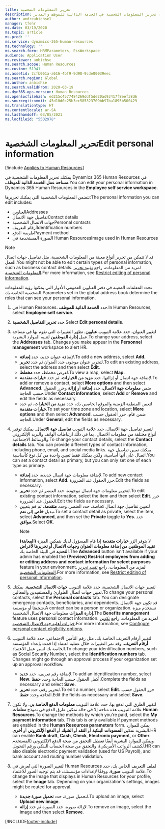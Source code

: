 ```yaml
---
title: تحرير المعلومات الشخصية
description: توضح هذه المقالة كيفية تحرير المعلومات الشخصية في الخدمة الذاتية للموظف والمدير.
author: andreabichsel
manager: tfehr
ms.date: 03/19/2020
ms.topic: article
ms.prod: ''
ms.service: dynamics-365-human-resources
ms.technology: ''
ms.search.form: HRMParameters, EssWorkspace
audience: Application User
ms.reviewer: anbichse
ms.search.scope: Human Resources
ms.custom: 51941
ms.assetid: 2cfb061a-a616-4bf9-9d98-9cde00039eec
ms.search.region: Global
ms.author: anbichse
ms.search.validFrom: 2020-03-19
ms.dyn365.ops.version: Human Resources
ms.openlocfilehash: ed215c4577484269ddf5de20ad93417f8eef38d6
ms.sourcegitcommit: 45d10d0c25b3ec585323709bb97ba1895b500429
ms.translationtype: HT
ms.contentlocale: ar-SA
ms.lasthandoff: 03/05/2021
ms.locfileid: "5502978"
---
```

# <a name="edit-personal-information"></a><span data-ttu-id="ba0cf-103">تحرير المعلومات الشخصية</span><span class="sxs-lookup"><span data-stu-id="ba0cf-103">Edit personal information</span></span>

[!include [Applies to Human Resources](../includes/applies-to-hr.md)]

<span data-ttu-id="ba0cf-104">يمكنك تحرير المعلومات الشخصية في Dynamics 365 Human Resources في **مساحة عمل الخدمة الذاتية للموظف**.</span><span class="sxs-lookup"><span data-stu-id="ba0cf-104">You can edit your personal information in Dynamics 365 Human Resources in the **Employee self service workspace**.</span></span>

<span data-ttu-id="ba0cf-105">تتضمن المعلومات الشخصية التي يمكنك تحريرها:</span><span class="sxs-lookup"><span data-stu-id="ba0cf-105">The personal information you can edit includes:</span></span>

- <span data-ttu-id="ba0cf-106">العناوين</span><span class="sxs-lookup"><span data-stu-id="ba0cf-106">Addresses</span></span>
- <span data-ttu-id="ba0cf-107">تفاصيل جهة الاتصال</span><span class="sxs-lookup"><span data-stu-id="ba0cf-107">Contact details</span></span>
- <span data-ttu-id="ba0cf-108">جهات الاتصال الشخصية</span><span class="sxs-lookup"><span data-stu-id="ba0cf-108">Personal contacts</span></span>
- <span data-ttu-id="ba0cf-109">أرقام التعريف</span><span class="sxs-lookup"><span data-stu-id="ba0cf-109">Identification numbers</span></span>
- <span data-ttu-id="ba0cf-110">طريقة الدفع</span><span class="sxs-lookup"><span data-stu-id="ba0cf-110">Payment method</span></span>
- <span data-ttu-id="ba0cf-111">الصورة المستخدمة في Human Resources</span><span class="sxs-lookup"><span data-stu-id="ba0cf-111">Image used in Human Resources</span></span>

>[!NOTE]
><span data-ttu-id="ba0cf-112">قد لا تتمكن من تحرير أنواع معينة من المعلومات الشخصية، مثل تفاصيل جهات اتصال العمل.</span><span class="sxs-lookup"><span data-stu-id="ba0cf-112">You might not be able to edit certain types of personal information, such as business contact details.</span></span> <span data-ttu-id="ba0cf-113">لمزيد من المعلومات، راجع [تقييد تحرير المعلومات الشخصية](hr-employee-self-service-restrict-editing.md).</span><span class="sxs-lookup"><span data-stu-id="ba0cf-113">For more information, see [Restrict editing of personal information](hr-employee-self-service-restrict-editing.md).</span></span>

<span data-ttu-id="ba0cf-114">تحدد المعلمات المعينة في دفتر العناوين العمومي الأدوار التي يمكنها رؤية المعلومات الشخصية الخاصة بك.</span><span class="sxs-lookup"><span data-stu-id="ba0cf-114">Parameters set in the global address book determine the roles that can see your personal information.</span></span>

1. <span data-ttu-id="ba0cf-115">في Human Resources، حدد **الخدمة الذاتية للموظف**.</span><span class="sxs-lookup"><span data-stu-id="ba0cf-115">In Human Resources, select **Employee self service**.</span></span>

2. <span data-ttu-id="ba0cf-116">حدد **تحرير التفاصيل الشخصية**.</span><span class="sxs-lookup"><span data-stu-id="ba0cf-116">Select **Edit personal details**.</span></span>

3. <span data-ttu-id="ba0cf-117">لتغيير العنوان، حدد علامة التبويب **عناوين**. تظهر التغييرات التي تقوم بها في مساحة عمل **إدارة الموظفين** لتنبيه الموارد البشرية.</span><span class="sxs-lookup"><span data-stu-id="ba0cf-117">To change your address, select the **Addresses** tab. Changes you make appear in the **Personnel management** workspace to alert HR.</span></span>

    - <span data-ttu-id="ba0cf-118">لإضافة عنوان جديد، حدد **إضافة**.</span><span class="sxs-lookup"><span data-stu-id="ba0cf-118">To add a new address, select **Add**.</span></span>
    - <span data-ttu-id="ba0cf-119">لتحرير عنوان موجود، حدد العنوان ثم حدد **تحرير**.</span><span class="sxs-lookup"><span data-stu-id="ba0cf-119">To edit an existing address, select the address and then select **Edit**.</span></span>
    - <span data-ttu-id="ba0cf-120">لعرض مخطط، حدد **مخطط**.</span><span class="sxs-lookup"><span data-stu-id="ba0cf-120">To view a map, select **Map**.</span></span>
    - <span data-ttu-id="ba0cf-121">لإضافة جهة اتصال أو إزالتها، حدد **مزيد من الخيارات**، ثم حدد **خيارات متقدمة**.</span><span class="sxs-lookup"><span data-stu-id="ba0cf-121">To add or remove a contact, select **More options** and then select **Advanced**.</span></span> <span data-ttu-id="ba0cf-122">ضمن **معلومات جهة الاتصال**، حدد **إضافة** أو **إزالة** وحرر الحقول حسب الحاجة.</span><span class="sxs-lookup"><span data-stu-id="ba0cf-122">Under **Contact information**, select **Add** or **Remove** and edit the fields as necessary.</span></span>
    - <span data-ttu-id="ba0cf-123">لتعيين المنطقة الزمنية والموقع الخاصين بك، حدد **مزيد من الخيارات**، ثم حدد **خيارات متقدمة**.</span><span class="sxs-lookup"><span data-stu-id="ba0cf-123">To set your time zone and location, select **More options** and then select **Advanced**.</span></span> <span data-ttu-id="ba0cf-124">ضمن **عام**، حرر الحقول حسب الحاجة.</span><span class="sxs-lookup"><span data-stu-id="ba0cf-124">Under **General**, edit the fields as necessary.</span></span>

4. <span data-ttu-id="ba0cf-125">لتغيير تفاصيل جهة الاتصال، حدد علامة التبويب **تفاصيل جهة الاتصال**. يمكنك توفير أنواع مختلفة من معلومات الاتصال، بما في ذلك ارتباطات الهاتف والبريد الإلكتروني والوسائط الاجتماعية.</span><span class="sxs-lookup"><span data-stu-id="ba0cf-125">To change your contact details, select the **Contact details** tab. You can provide different types of contact information, including phone, email, and social media links.</span></span> <span data-ttu-id="ba0cf-126">يمكنك تعيين تفاصيل جهة اتصال على أنها أساسية، ولكن يمكنك فقط تعيين واحدة من كل نوع كأساسية.</span><span class="sxs-lookup"><span data-stu-id="ba0cf-126">You can set a contact detail as primary, but you can only set one of each type as primary.</span></span>

    - <span data-ttu-id="ba0cf-127">لإضافة معلومات جهة اتصال جديدة، حدد **إضافة**.</span><span class="sxs-lookup"><span data-stu-id="ba0cf-127">To add new contact information, select **Add**.</span></span> <span data-ttu-id="ba0cf-128">حرر الحقول عند الضرورة.</span><span class="sxs-lookup"><span data-stu-id="ba0cf-128">Edit the fields as necessary.</span></span>
    - <span data-ttu-id="ba0cf-129">لتحرير معلومات جهة اتصال موجودة، حدد العنصر ثم حدد **تحرير**.</span><span class="sxs-lookup"><span data-stu-id="ba0cf-129">To edit existing contact information, select the item and then select **Edit**.</span></span> <span data-ttu-id="ba0cf-130">حرر الحقول عند الضرورة.</span><span class="sxs-lookup"><span data-stu-id="ba0cf-130">Edit the fields as necessary.</span></span>
    - <span data-ttu-id="ba0cf-131">لتعيين تفاصيل جهة اتصال كخاصة، حدد العنصر، وحدد **متقدمة**، ثم قم بتعيين تبديل **خاص** إلى **نعم**.</span><span class="sxs-lookup"><span data-stu-id="ba0cf-131">To set a contact detail as private, select the item, select **Advanced**, and then set the **Private** toggle to **Yes**.</span></span> <span data-ttu-id="ba0cf-132">حدد **موافق**.</span><span class="sxs-lookup"><span data-stu-id="ba0cf-132">Select **OK**.</span></span>
      >[!NOTE]
      ><span data-ttu-id="ba0cf-133">لا يتوفر الزر **خيارات متقدمة** إذا قام المسؤول لديك بتمكين الميزة **(المعاينة) تقييد الموظفين من إضافة معلومات العنوان وجهات الاتصال أو تحريرها لأغراض التحديد** في البيئة الخاصة بك.</span><span class="sxs-lookup"><span data-stu-id="ba0cf-133">The **Advanced** button isn't available if your admin has enabled the **(Preview) Restrict employees from adding or editing address and contact information for select purposes** feature in your environment.</span></span> <span data-ttu-id="ba0cf-134">لمزيد من المعلومات، راجع [تقييد تحرير المعلومات الشخصية](hr-employee-self-service-restrict-editing.md).</span><span class="sxs-lookup"><span data-stu-id="ba0cf-134">For more information, see [Restrict editing of personal information](hr-employee-self-service-restrict-editing.md).</span></span>
  
5. <span data-ttu-id="ba0cf-135">لتغيير جهات الاتصال الشخصية، حدد علامة التبويب **جهات الاتصال الشخصية**. يمكنك تعيين جهات اتصال الطوارئ والمستفيدين والمعالين.</span><span class="sxs-lookup"><span data-stu-id="ba0cf-135">To change your personal contacts, select the **Personal contacts** tab. You can designate emergency contacts, beneficiaries, and dependents.</span></span> <span data-ttu-id="ba0cf-136">قد تكون جهة الاتصال شخصًا أو مؤسسة.</span><span class="sxs-lookup"><span data-stu-id="ba0cf-136">A contact can be a person or organization.</span></span> <span data-ttu-id="ba0cf-137">تستخدم ميزة **إدارة الميزات** معلومات جهة الاتصال الشخصية.</span><span class="sxs-lookup"><span data-stu-id="ba0cf-137">The **Benefits management** feature uses personal contact information.</span></span> <span data-ttu-id="ba0cf-138">لمزيد من المعلومات، راجع [تكوين خيارات أهلية جهة الاتصال الشخصية](hr-benefits-setup-contact-eligibility-options.md).</span><span class="sxs-lookup"><span data-stu-id="ba0cf-138">For more information, see [Configure personal contact eligibility options](hr-benefits-setup-contact-eligibility-options.md).</span></span>

6. <span data-ttu-id="ba0cf-139">لتغيير أرقام التعريف الخاصة بك، مثل رقم التأمين الاجتماعي، حدد علامة التبويب **أرقام التعريف**. وقد تمر التغييرات خلال عمليه اعتماد إذا قمت بإعداد المؤسسة الخاصة بك لسير عمل الاعتماد.</span><span class="sxs-lookup"><span data-stu-id="ba0cf-139">To change your identification numbers, such as Social Security Number, select the **Identification numbers** tab. Changes might go through an approval process if your organization set up an approval workflow.</span></span>

    - <span data-ttu-id="ba0cf-140">لإضافة رقم تعريف، حدد **جديد**.</span><span class="sxs-lookup"><span data-stu-id="ba0cf-140">To add an identification number, select **New**.</span></span> <span data-ttu-id="ba0cf-141">أكمل الحقول حسب الحاجة وحدد **حفظ**.</span><span class="sxs-lookup"><span data-stu-id="ba0cf-141">Complete the fields as necessary and select **Save**.</span></span>
    - <span data-ttu-id="ba0cf-142">لتحرير رقم، حدد **تحرير**.</span><span class="sxs-lookup"><span data-stu-id="ba0cf-142">To edit a number, select **Edit**.</span></span> <span data-ttu-id="ba0cf-143">حرر الحقول حسب الحاجة وحدد **حفظ**.</span><span class="sxs-lookup"><span data-stu-id="ba0cf-143">Edit the fields as necessary and select **Save**.</span></span>

7. <span data-ttu-id="ba0cf-144">لتغيير الطرق التي تدفع بها، حدد علامة التبويب **معلومات الدفع الخاصة بي**. ولا تكون علامة التبويب هذه متاحة إلا في حالة تمكين طرق الدفع في نموذج **معلمات Human Resources**.</span><span class="sxs-lookup"><span data-stu-id="ba0cf-144">To change the methods by which you're paid, select the **My payment information** tab. This tab is only available if payment methods are enabled in the **Human Resources parameters** form.</span></span> <span data-ttu-id="ba0cf-145">يمكن للموارد البشرية تمكين **المسودات البنكية** أو **النقد** أو **الشيك** أو **الدفع الإلكتروني** أو **أخرى**.</span><span class="sxs-lookup"><span data-stu-id="ba0cf-145">HR can enable **Bank draft**, **Cash**, **Check**, **Electronic payment**, or **Other**.</span></span> <span data-ttu-id="ba0cf-146">ويمكن للموارد البشرية أيضًا تعطيل التحقق من صحة الدفع الإلكتروني (المستخدم لكشف الرواتب الأمريكي)، والتحقق من صحة الحساب البنكي ورقم التحويل.</span><span class="sxs-lookup"><span data-stu-id="ba0cf-146">HR can also disable electronic payment validation (used for US Payroll), and bank account and routing number validation.</span></span>

8. <span data-ttu-id="ba0cf-147">لتغيير الصورة التي تُعرض في Human Resources لملف التعريف الخاص بك، حدد علامة التبويب **صورة**. ووفقًا لإعدادات مؤسستك، قد يتم توجيه الصور للاعتماد.</span><span class="sxs-lookup"><span data-stu-id="ba0cf-147">To change the image that displays in Human Resources for your profile, select the **Image** tab. Depending on your organization's settings, images might be routed for approval.</span></span>

    - <span data-ttu-id="ba0cf-148">لتحميل صورة، حدد **تحميل صورة جديدة**.</span><span class="sxs-lookup"><span data-stu-id="ba0cf-148">To upload an image, select **Upload new image**.</span></span>
    - <span data-ttu-id="ba0cf-149">لإزالة صورة، حدد الصورة ثم حدد **إزالة**.</span><span class="sxs-lookup"><span data-stu-id="ba0cf-149">To remove an image, select the image and then select **Remove**.</span></span>



[!INCLUDE[footer-include](../includes/footer-banner.md)]